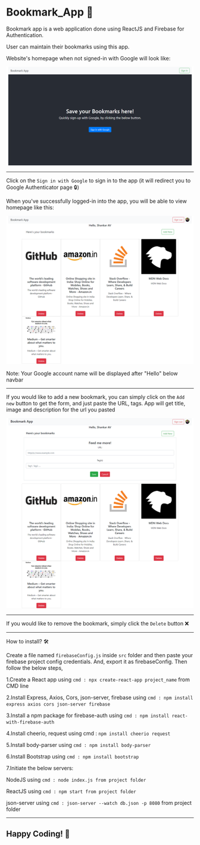 # Bookmark_App 📑

Bookmark app is a web application done using ReactJS and Firebase for Authentication. 

User can maintain their bookmarks using this app.

Website's homepage when not signed-in with Google will look like: 

![Image of Yaktocat](https://github.com/AVShankar/bookmark/blob/master/Screenshots/sign-in.png)

--------------------------------------------------------------------------------------------------------------------------------------

Click on the ```Sign in with Google``` to sign in to the app (it will redirect you to Google Authenticator page 🔒)

When you've successfully logged-in into the app, you will be able to view homepage  like this: 

![Image of Yaktocat](https://github.com/AVShankar/bookmark/blob/master/Screenshots/home.png)

Note: Your Google account name will be displayed after "Hello" below navbar

--------------------------------------------------------------------------------------------------------------------------------------

If you would like to add a new bookmark, you can simply click on the ```Add new``` button to get the form, and just paste the URL, tags. App will get title, image and description for the url you pasted

![Image of Yaktocat](https://github.com/AVShankar/bookmark/blob/master/Screenshots/form.png)

--------------------------------------------------------------------------------------------------------------------------------------

If you would like to remove the bookmark, simply click the ```Delete``` button ❌

---------------------------------------------------------------------------------------------------------------------------------------

How to install? 🛠

Create a file named ```firebaseConfig.js``` inside ```src``` folder and then paste your firebase project config credentials. And, export it as firebaseConfig. Then follow the below steps,

1.Create a React app using ```cmd : npx create-react-app project_name``` from CMD line

2.Install Express, Axios, Cors, json-server, firebase using ```cmd : npm install express axios cors json-server firebase```

3.Install a npm package for firebase-auth using ```cmd : npm install react-with-firebase-auth```

4.Install cheerio, request using cmd : ```npm install cheerio request```

5.Install body-parser using ```cmd : npm install body-parser```

6.Install Bootstrap using ```cmd : npm install bootstrap```

7.Initiate the below servers:

NodeJS using ```cmd : node index.js from project folder```

ReactJS using ```cmd : npm start from project folder```

json-server using ```cmd : json-server --watch db.json -p 8080``` from project folder

--------------------------------------------------------------------------------------------------------------------------------------

<h2>Happy Coding! 🤖
